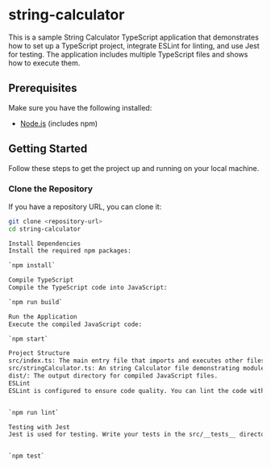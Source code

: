 # string-calculator

This is a sample String Calculator TypeScript application that demonstrates how to set up a TypeScript project, integrate ESLint for linting, and use Jest for testing. The application includes multiple TypeScript files and shows how to execute them.

## Prerequisites

Make sure you have the following installed:

- [Node.js](https://nodejs.org/) (includes npm)

## Getting Started

Follow these steps to get the project up and running on your local machine.

### Clone the Repository

If you have a repository URL, you can clone it:

```bash
git clone <repository-url>
cd string-calculator

Install Dependencies
Install the required npm packages:

`npm install`

Compile TypeScript
Compile the TypeScript code into JavaScript:

`npm run build`

Run the Application
Execute the compiled JavaScript code:

`npm start`

Project Structure
src/index.ts: The main entry file that imports and executes other files.
src/stringCalculator.ts: An string Calculator file demonstrating module imports.
dist/: The output directory for compiled JavaScript files.
ESLint
ESLint is configured to ensure code quality. You can lint the code with:


`npm run lint`

Testing with Jest
Jest is used for testing. Write your tests in the src/__tests__ directory. To run the tests:


`npm test`

